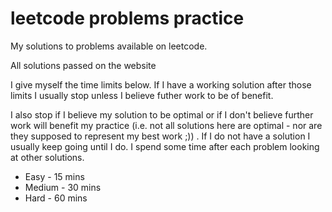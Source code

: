 # leetcode problems practice

My solutions to problems available on leetcode.

All solutions passed on the website

I give myself the time limits below. 
If I have a working solution after those limits I usually stop unless I believe futher
work to be of benefit.
 
I also stop if I believe my solution to be optimal or if I don't believe further work will
benefit my practice (i.e. not all solutions here are optimal - nor are they supposed to 
represent my best work ;)) .
If I do not have a solution I usually keep going until I do.
I spend some time after each problem looking at other solutions. 

- Easy - 15 mins
- Medium - 30 mins
- Hard - 60 mins 
